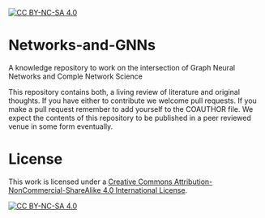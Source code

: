  [![CC BY-NC-SA 4.0][cc-by-nc-sa-shield]][cc-by-nc-sa]
 
# Networks-and-GNNs
A knowledge repository to work on the intersection of Graph Neural Networks and Comple Network Science

This repository contains both, a living review of literature and original thoughts. If you have either to contribute we welcome pull requests. If you make a pull request remember to add yourself to the COAUTHOR file. We expect the contents of this repository to be published in a peer reviewed venue in some form eventually.

# License
This work is licensed under a
[Creative Commons Attribution-NonCommercial-ShareAlike 4.0 International License][cc-by-nc-sa].

[![CC BY-NC-SA 4.0][cc-by-nc-sa-image]][cc-by-nc-sa]

[cc-by-nc-sa]: http://creativecommons.org/licenses/by-nc-sa/4.0/
[cc-by-nc-sa-image]: https://licensebuttons.net/l/by-nc-sa/4.0/88x31.png
[cc-by-nc-sa-shield]: https://img.shields.io/badge/License-CC%20BY--NC--SA%204.0-lightgrey.svg
